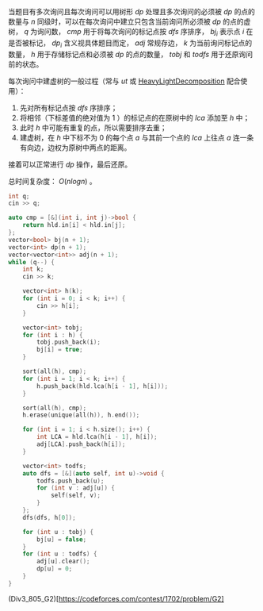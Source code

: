 当题目有多次询问且每次询问可以用树形 $dp$ 处理且多次询问的必须被 $dp$ 的点的数量与 $n$ 同级时，可以在每次询问中建立只包含当前询问所必须被 $dp$ 的点的虚树， $q$ 为询问数， $cmp$ 用于将每次询问的标记点按 $dfs$ 序排序， $bj_i$ 表示点 $i$ 在是否被标记， $dp_i$ 含义视具体题目而定， $adj$ 常规存边， $k$ 为当前询问标记点的数量， $h$ 用于存储标记点和必须被 $dp$ 的点的数量， $tobj$ 和 $todfs$ 用于还原询问前的状态。

每次询问中建虚树的一般过程（常与 $ut$ 或 [HeavyLightDecomposition](https://github.com/xiojoy/Templates-for-Competitive-Programming/blob/main/tree/HeavyLightDecomposition.md) 配合使用）：

1. 先对所有标记点按 $dfs$ 序排序；
2. 将相邻（下标差值的绝对值为 $1$ ）的标记点的在原树中的 $lca$ 添加至 $h$ 中； 
3. 此时 $h$ 中可能有重复的点，所以需要排序去重；
4. 建虚树，在 $h$ 中下标不为 $0$ 的每个点 $a$ 与其前一个点的 $lca$ 上往点 $a$ 连一条有向边，边权为原树中两点的距离。

接着可以正常进行 $dp$ 操作，最后还原。

总时间复杂度： $O(nlogn)$ 。

```c++
int q;
cin >> q;

auto cmp = [&](int i, int j)->bool {
    return hld.in[i] < hld.in[j];
};
vector<bool> bj(n + 1);
vector<int> dp(n + 1);
vector<vector<int>> adj(n + 1);
while (q--) {
    int k;
    cin >> k;

    vector<int> h(k);
    for (int i = 0; i < k; i++) {
        cin >> h[i];
    }

    vector<int> tobj;
    for (int i : h) {
        tobj.push_back(i);
        bj[i] = true;
    }

    sort(all(h), cmp);
    for (int i = 1; i < k; i++) {
        h.push_back(hld.lca(h[i - 1], h[i]));
    }

    sort(all(h), cmp);
    h.erase(unique(all(h)), h.end());

    for (int i = 1; i < h.size(); i++) {
        int LCA = hld.lca(h[i - 1], h[i]);
        adj[LCA].push_back(h[i]);
    }

    vector<int> todfs;
    auto dfs = [&](auto self, int u)->void {
        todfs.push_back(u);
        for (int v : adj[u]) {
            self(self, v);
        }
    };
    dfs(dfs, h[0]);

    for (int u : tobj) {
        bj[u] = false;
    }
    for (int u : todfs) {
        adj[u].clear();
        dp[u] = 0;
    }
}
```

(Div3_805_G2)[https://codeforces.com/contest/1702/problem/G2]

